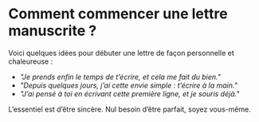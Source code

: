 # Comment commencer une lettre manuscrite ?

Voici quelques idées pour débuter une lettre de façon personnelle et chaleureuse :

- *"Je prends enfin le temps de t’écrire, et cela me fait du bien."*
- *"Depuis quelques jours, j’ai cette envie simple : t’écrire à la main."*
- *"J’ai pensé à toi en écrivant cette première ligne, et je souris déjà."*

L’essentiel est d’être sincère. Nul besoin d’être parfait, soyez vous-même.
